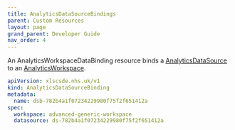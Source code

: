 ```yaml
---
title: AnalyticsDataSourceBindings
parent: Custom Resources
layout: page
grand_parent: Developer Guide
nav_order: 4
---
```


An AnalyticsWorkspaceDataBinding resource binds a [AnalyticsDataSource](./AnalyticsDataSources.md) to an [AnalyticsWorkspace](./AnalyticsWorkspaces.md).

```yaml
apiVersion: xlscsde.nhs.uk/v1
kind: AnalyticsDataSourceBinding
metadata:
  name: dsb-782b4a1f07234229980f75f2f651412a
spec:
  workspace: advanced-generic-workspace
  datasource: ds-782b4a1f07234229980f75f2f651412a
```
